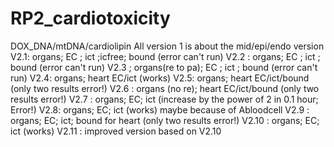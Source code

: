 # RP2_cardiotoxicity
DOX_DNA/mtDNA/cardiolipin
All version 1 is about the mid/epi/endo version
V2.1: organs; EC ; ict ;icfree; bound (error can't run)
V2.2 : organs; EC ; ict ; bound (error can't run)
V2.3 ; organs(re to pa); EC ; ict ; bound (error can't run)
V2.4: organs; heart EC/ict (works)
V2.5: organs; heart EC/ict/bound (only two results error!)
V2.6 : organs (no re); heart EC/ict/bound (only two results error!)
V2.7 : organs; EC; ict  (increase by the power of 2 in 0.1 hour; Error!)
V2.8: organs; EC; ict  (works) maybe because of Abloodcell
V2.9 : organs; EC; ict; bound for heart (only two results error!)
V2.10 : organs; EC; ict  (works)
V2.11 : improved version based on V2.10
